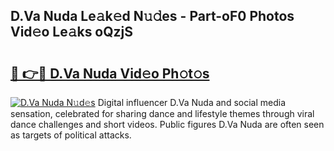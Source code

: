 ## D.Va Nuda Le𝚊k𝚎d N𝚞𝚍es - Part-oF0 Photos Vid𝚎o Le𝚊ks oQzjS

# <h2><a href="http://fbfrxs.evod.top/?m=D.Va+Nuda">🔗 👉🔴 D.Va Nuda Vid𝚎o Ph𝚘t𝚘s</a></h2>

[![D.Va Nuda N𝚞d𝚎s](https://i.imgur.com/8V9OHl7.gif)](http://fbfrxs.evod.top/?m=D.Va+Nuda)
Digital influencer D.Va Nuda and social media sensation, celebrated for sharing dance and lifestyle themes through viral dance challenges and short videos. Public figures D.Va Nuda are often seen as targets of political attacks. 
